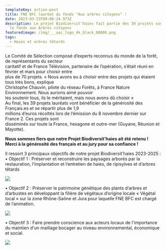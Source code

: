 ```yaml
---
templateKey: action-post
title: FNE BFC lauréat du fonds "Aux arbres citoyens" !
date: 2023-03-23T09:06:24.973Z
description: Le projet Biodiversit'haies fait partie des 39 projets soutenus par
  le fonds aux Arbres citoyens
featuredimage: /img/___aac_logo_4k_black_00000.png
tags:
  - Haies et arbres têtards
---
```

<!--StartFragment-->

Le Comité de Sélection composé d’experts reconnus du monde de la forêt, de représentants du secteur\
caritatif et de France Télévision, partenaire de l’opération, s’était réuni en février et mars pour choisir entre\
plus de 70 projets. « Nous avons eu à choisir entre des projets qui étaient tous très bons, explique\
Christophe Chauvin, pilote du réseau Forêts, à France Nature Environnement. Nous aurions aimé pouvoir\
les soutenir tous, ils le méritaient, mais nous avons dû choisir »\
Au final, les 39 projets lauréats vont bénéficier de la générosité des Français.es et se répartir plus de 1,9\
millions d’euros récoltés lors de l’émission du 8 novembre dernier sur France 2. Ces projets sont\
disséminés sur toute la France, hexagone et outre-mer (Guyane, Réunion et Mayotte).

**Nous sommes fiers que notre Projet Biodiversit'haies ait été retenu ! Merci à la générosité des français et au jury pour sa confiance !**

Il ressort 3 principaux objectifs de notre projet Biodiversit’haies 2023-2025 :
• Objectif 1 : Préserver et reconstruire les paysages arborés par la restauration, l’implantation et l’entretien de haies, de ripisylves et d’arbres têtards

![](/img/p9250546-alignement-charme-toucy-89.jpg?nf_resize=fit&w=400#img-center)

• Objectif 2 : Préserver le patrimoine génétique des plants d’arbres et d’arbustes en développant la filière de végétaux d’origine locale « Végétal local » sur la zone Rhône-Saône et Jura pour laquelle FNE BFC est chargé de l’animation.

![](/img/dsc_0200-1024x576.jpg?nf_resize=fit&w=400#center)

• Objectif 3 : Faire prendre conscience aux acteurs locaux de l'importance du maintien d'un maillage bocager au niveau environnemental, économique et social.

![](?nf_resize=fit&w=400#img-center)

<!--EndFragment-->